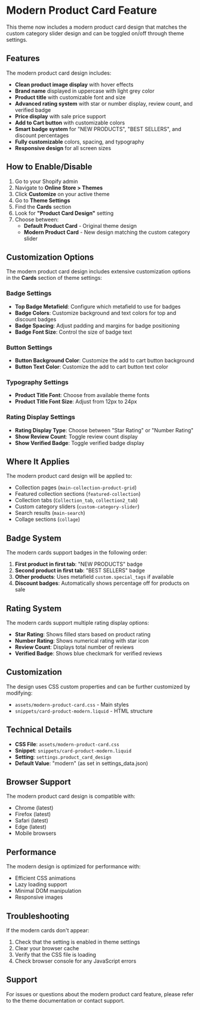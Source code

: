 # Modern Product Card Feature

This theme now includes a modern product card design that matches the custom category slider design and can be toggled on/off through theme settings.

## Features

The modern product card design includes:

- **Clean product image display** with hover effects
- **Brand name** displayed in uppercase with light grey color
- **Product title** with customizable font and size
- **Advanced rating system** with star or number display, review count, and verified badge
- **Price display** with sale price support
- **Add to Cart button** with customizable colors
- **Smart badge system** for "NEW PRODUCTS", "BEST SELLERS", and discount percentages
- **Fully customizable** colors, spacing, and typography
- **Responsive design** for all screen sizes

## How to Enable/Disable

1. Go to your Shopify admin
2. Navigate to **Online Store > Themes**
3. Click **Customize** on your active theme
4. Go to **Theme Settings**
5. Find the **Cards** section
6. Look for **"Product Card Design"** setting
7. Choose between:
   - **Default Product Card** - Original theme design
   - **Modern Product Card** - New design matching the custom category slider

## Customization Options

The modern product card design includes extensive customization options in the **Cards** section of theme settings:

### Badge Settings
- **Top Badge Metafield**: Configure which metafield to use for badges
- **Badge Colors**: Customize background and text colors for top and discount badges
- **Badge Spacing**: Adjust padding and margins for badge positioning
- **Badge Font Size**: Control the size of badge text

### Button Settings
- **Button Background Color**: Customize the add to cart button background
- **Button Text Color**: Customize the add to cart button text color

### Typography Settings
- **Product Title Font**: Choose from available theme fonts
- **Product Title Font Size**: Adjust from 12px to 24px

### Rating Display Settings
- **Rating Display Type**: Choose between "Star Rating" or "Number Rating"
- **Show Review Count**: Toggle review count display
- **Show Verified Badge**: Toggle verified badge display

## Where It Applies

The modern product card design will be applied to:

- Collection pages (`main-collection-product-grid`)
- Featured collection sections (`featured-collection`)
- Collection tabs (`Collection_tab`, `collection2_tab`)
- Custom category sliders (`custom-category-slider`)
- Search results (`main-search`)
- Collage sections (`collage`)

## Badge System

The modern cards support badges in the following order:

1. **First product in first tab**: "NEW PRODUCTS" badge
2. **Second product in first tab**: "BEST SELLERS" badge
3. **Other products**: Uses metafield `custom.special_tags` if available
4. **Discount badges**: Automatically shows percentage off for products on sale

## Rating System

The modern cards support multiple rating display options:

- **Star Rating**: Shows filled stars based on product rating
- **Number Rating**: Shows numerical rating with star icon
- **Review Count**: Displays total number of reviews
- **Verified Badge**: Shows blue checkmark for verified reviews

## Customization

The design uses CSS custom properties and can be further customized by modifying:

- `assets/modern-product-card.css` - Main styles
- `snippets/card-product-modern.liquid` - HTML structure

## Technical Details

- **CSS File**: `assets/modern-product-card.css`
- **Snippet**: `snippets/card-product-modern.liquid`
- **Setting**: `settings.product_card_design`
- **Default Value**: "modern" (as set in settings_data.json)

## Browser Support

The modern product card design is compatible with:
- Chrome (latest)
- Firefox (latest)
- Safari (latest)
- Edge (latest)
- Mobile browsers

## Performance

The modern design is optimized for performance with:
- Efficient CSS animations
- Lazy loading support
- Minimal DOM manipulation
- Responsive images

## Troubleshooting

If the modern cards don't appear:

1. Check that the setting is enabled in theme settings
2. Clear your browser cache
3. Verify that the CSS file is loading
4. Check browser console for any JavaScript errors

## Support

For issues or questions about the modern product card feature, please refer to the theme documentation or contact support. 